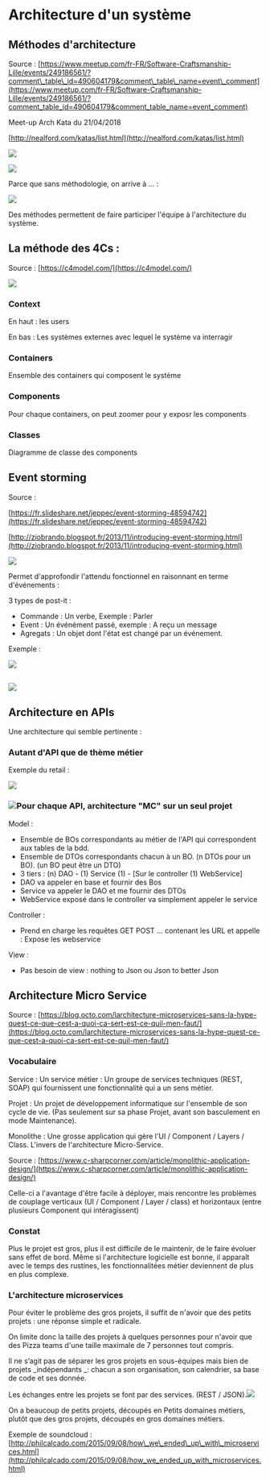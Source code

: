 # Architecture d'un système

## Méthodes d'architecture

Source : [https://www.meetup.com/fr-FR/Software-Craftsmanship-Lille/events/249186561/?comment\_table\_id=490604179&comment\_table\_name=event\_comment](https://www.meetup.com/fr-FR/Software-Craftsmanship-Lille/events/249186561/?comment_table_id=490604179&comment_table_name=event_comment)

Meet-up Arch Kata du 21/04/2018

[http://nealford.com/katas/list.html](http://nealford.com/katas/list.html)

![](https://lh3.googleusercontent.com/MaMRAu4D7UC2lHZxqPZ-W03OkeqezNlt4pBDh5PCoxou4zFK2LiAD-rwBmv2AnO3axRV6XzUAPOYU7RjrLWpfoTcygIRExS1-1vlnFdsBoqeC19cEjunzPnzvfYmhrfRN9WHxmkeKWgdKKAZjCILE3XQo3WuU_w3otbXJawcodu6n0Qj8UIYbRsWtzmSqxMJTATzsmgk6UBV5xc03I4nI6e2XIAQAz4at0SdXD5kvFTzZ0EuXeJJtogMLWTYI4z3ncIWW1rqhhIgrQmZRQ7Jr0qkixccGXwn8BonpEoQNcqHCeD45TFsqa59Nu-7UTWIWjSG8FaomJxywgWtcHGH_aoYSaRKd5YTvK02TTgpjEly8GvScb4J5Ls-q8y3TDXRndRdu4VIO8CNL-bKI9olXdQjEWAHStTUJ6Gn2TcEdubBep1Ca80iO4bJFQIZExd2YOxTlUcKfffrBOUxoO-05r-4NBT57FyYCDylKewPFaJeZBPFRx_LFP_OzkUC-So8iCYOeSDOt8IVrKamcT3LRA8uUnq1eNUn4D1lrLzC6zOkfiWqP7Fn_o-UKgncLAxtlGSyWOArETGw7lUWKmmQkarQm-EfscX2FILXq9xcCoVX32ydJDCBfKaAevQf_2qPxAeKPli60tpwdV_Ao3ImG7c0rH7YuoYI=w836-h626-no)

![](https://secure.meetupstatic.com/photos/event/3/6/0/5/highres_470353829.jpeg)

Parce que sans mèthodologie, on arrive à ... :

![](https://lh3.googleusercontent.com/0LEysC3ymt_BPcHuS9s5YWaC07Ltzfq6lkewzl4w3azKW4ESF74nZP5fawjNe8bVA8gPBUcSDd_bAlsLMuXMS7S1YFGGuWUKNN1Mtm_sIXFlWwWD17kudZJoxss0_ddh7RNn9QRlmgWdLP33aJM-TPRaiEYjKY2S4n9MM0mZXnQUurvrbA6TYUa8byEK63-vWWm7tcuieAAchru8IvoqVKO--k6fa5kbC7KiCi8spG2CTxyat_7shPyOHTJ6e-GoaZXxV6l4BIVoFGQyZo-p_Bw61zP8tfDG6YJM6VKYQjNUWywNUmmuxqyoNfhFLEUE_PUNHxt0YRE5Hd9iOWy5km1OlzKVAaI_6IQ_71ads3js7IsuRdOsb4FyOvNM2klorF5F-R0gJeSsNBjQhKRHT6Kdgxo62VTgqLw5g1GuvaBPEaUozfKIEmmtA1iP8xVSIisq8f0tNy3HkViit12e2qCMizaD2GKr5fs74EVZGgw7TPNpD8e0nwpbdGauBLw5Saxgz7KmPiRyD16CJ3JlDdDGknZ9ad5yvkUVTfnEXH-_xaXxcgaqWSt6FJQX67UVwRdaXETv4Gv9Qh1EJIE5Lq7qjqWbdWJ6GKStLhOc-c047GTISxjJ90T_saIUin3u5aq5eJk14yOuGlJKEQ6laZ32qR5V1wlJ=w836-h626-no)

Des méthodes permettent de faire participer l'équipe à l'architecture du système.

## La méthode des 4Cs :

Source : [https://c4model.com/](https://c4model.com/)

![](https://lh3.googleusercontent.com/IWctz3TIaPkwXyqc0HmLrK6JZnEN2TTsqreifzjEyNxxRGViIeOGEfWZX_Lnl8Ag3ARvIKNZzvS98pdaes1F8pDXYpNr36gaPvbd9-GsRDh7Q5PipR3lGpjvCGxaOsZmCujqzgt4xu5VK-1INBXEAY84UAHlFTD9jZ8Q3jVRvdKjkne8yB0GbERhhnF9zQD4LxosoEnCdO3I2R2biRWFyNstSGZ19c4j1VNIbF8RoifspYczNxuEDkU3yLHNqkBqAuOWzy-z70-Nsr80RkvLAhq6jq9O22uYkFQcSwt99bjDDPVT07Eet8g-OywR2Hh0V_1wD8nAEQfQV-bG2Ohe9F6iJ4NAKJyL803gB0i5v5mCOgEU_kVSwFH7Hf9WsblAGMZ7ScTm7dFdcP3CwDn-_bPIFnueikj6odkh8xHNyeNhDcbx_8jDOF34iSDQNhQxMy3As_-ZEgILeASySfHOJwp9VWD8h8H7pJ1yK2oqhrcxly2nE6rTENyjFhqvQsX8A0PjnDQ_myr0-C1ZuOR5rCOr6-DB-eoqVN2-uNmNAdfqMzXfrB3BDprcRRX_eunNp34uJzgyoXaQ5FpshnZYorOuvdq0zrs-_19hwoxTWyLRrsk1F0sdzNvlVacbp5Ms-tT7p5wGxqlkVPsvPsw1HyGjgMTelYGX=w836-h626-no)

### Context

En haut : les users

En bas : Les systèmes externes avec lequel le système va interragir

### Containers

Ensemble des containers qui composent le système

### Components

Pour chaque containers, on peut zoomer pour y exposr les components

### Classes

Diagramme de classe des components

## Event storming

Source :

[https://fr.slideshare.net/jeppec/event-storming-48594742](https://fr.slideshare.net/jeppec/event-storming-48594742)

[http://ziobrando.blogspot.fr/2013/11/introducing-event-storming.html](http://ziobrando.blogspot.fr/2013/11/introducing-event-storming.html)

![](https://lh3.googleusercontent.com/aFYcyQqvKq0T_A00Ir_lZpGupem8ieRkbpuxNga8D62zhR8wbvMhUjLrBYOedrvT7qX_JNvwgQxsJLM5f8wbg8HmLQP7RETV7BdKoD8Nr8MqXVt7duD2YdM7WkHntDMemGBUI_0wVEXTvWgwZczrO8TcZ1uom4v_eNMLG0eb9yosjcRJ53CEY_72LMVJ-KmJoZJu1GByYXXE9ldtUdq0JpRBu0ELdqy7VjJEf4g9pySDA5rrKgIhPXXWfLGyg16jY6dwqo6U5mufFwCJWdK2r0v7PMUiH5GgSDcLy0WJy8H3bL4Fy6dPVmQ3NH0nrv76Qi8BvIwxyoXxc4UVPbESEdVPY4eaBECs15e8c8cq7az8CMVBe3n5ncdwmGVv04edSyg8teDKwRE3BK8cI9h-o4VjQ3Z1-mYkq4KsSWQrmCd_rI2cXrdW3ImGEOchkrEayzxZnKVJi9i2mzGa-GJsOcl8Jy4hPCVn44IxR7MPFIHrNY5ksnZe13smf4v00SX4VUdrtrEtNw8kWiJEbOoUoi1KEyhObO9XEweX7FjeQW3ks2o0G-2bxKwspfLfT2ynWEmAHXy2lSh3qzrWUQ54cRpyQI7ikuR_jJ0B4uSCatZDyXjwOXWFwrjrtuJi2mEFUq5EACgat3llPJVnbqscre3wTlJ1aruN=w626-h836-no)

Permet d'approfondir l'attendu fonctionnel en raisonnant en terme d'événements :

3 types de post-it :

* Commande : Un verbe, Exemple : Parler
* Event : Un événément passé, exemple : A reçu un message
* Agregats : Un objet dont l'état est changé par un événement.

Exemple :

![](https://lh3.googleusercontent.com/hi1-cB_r2KJiWns1trwxZZ9P52tJIWjbzHKDpNUJywmu0rjXymS4oAtFlDcYV6s-MOannIuobGJXoEWCoyq2npXd4NRoRp43gwV0iK7x4JQmCGTE9lpNTGFQn_RYB_ivoDj0eCRVCd681Bc-OQVvF09cJUlFaQKWbzSeyclJwFRDddH-7UId2l4-nwGWN6CN828AZDuf9LnORujHWXMw8uDxYAn15npU1tB4r28kBmexJEoLoJpjVH2xu4Qgl2f38k6zPoKApPj7uv0uro4dJ7LjgaS_lw2oF8Pha59P28wGeYDTK-zFtMYHEJRpCvd3E3bywOzvb1EYcy6jt0faho2MI6GrIScMyNMXTUwmsKX5plcN1R5_X1B4IRTarSDZmhMp1u_MvnqZfr4S70BRBg6dfuvggMzwOoWGzL1KTG-l7qqWs4-N1zqRU3RCHBNxWLo6QPxlfo7_U5zwXYa_r_dGUuiPmQtxizM3zWEnhyQbh4gc8j3ULqtJRUa8TEdVtTnw1bPA56DK_ddqK_eg5Eha04uJMU8q6m65bKcGpPXho7mdleTLKU6_GGkwoqR78YF9ORGzGJ7-0cpzesctBjrzcCskkO80yf0wOU5FVZsH6i8isjtH1Ib24ZsPOWyvHies9lSEFNGPi6Eng8kzowYE2MW4x5wz=w836-h626-no)

## ![](https://lh3.googleusercontent.com/71W8nXH7Oc-CHiW7jzQ8DDpM4C1ACd0ab5bLDVRutMiqBNwpbGVDp4g2gFwhEYuB8zLOjm7b2cZFPVsm2Gm3WC2rhDPvXeAUYvihhPjAK2l-YH2oC1_9M-ByKrebpO5o4oA9SYKU2cmMOhuoDFugsYRFVF7WUoBy8Sbl6k6bZv65xbd2J4WpxngCn9pNzWROC-O7_AEouEI_UQVUtTOdympVjjHpdbhdIPGk0pVSU_GeyemsnWO5rRxLgL6UaCTxDphs8tQSm89MD24S-TwkWcylSh7FDWc2Qbrq4AC7cKl6C8-eGyGkvnwFiN4oc5o4ieas-tz218GDDQV1NQS0rdgaIMFX-zkxApqlRNWATOZ7_Gvk-tKkT3-VHBtrO3Ai2lD_LFPwG6hFrXXy4f1IwDWAVHXnwfORmLblmnlBLmof40HxMLmRjmh3Cd-9nnCG2RmvZOqFpvJIxZfZyEJ3oMstrkohPaaNI9cEA29KwwuhuVhgOvMFm_1iocV4l8w52rS9tFe1N4xcP3Wkn_ZBYrTu69Il3QeyRsAsliGfvTjflomr4_e1mzQIuoPA9hs2MzUNF0CJHQ0plCYXmolpNwgLu8d75Etv9HsWkdn6Tj8kTSrx5a08sMhQYBhcaBnstsIFRelOc8rHRB4YriFPQD5tvPnoo6Erwg=w1234-h925-no)

## Architecture en APIs

Une architecture qui semble pertinente :

### Autant d'API que de thème métier

Exemple du retail :

![](/assets/screencapture-developers-kiabi-fr-2018-04-10-11_20_52.png)

### ![](/assets/screencapture-developers-kiabi-fr-2018-04-10-11_20_52.png)Pour chaque API, architecture "MC" sur un seul projet

Model :

* Ensemble de BOs correspondants au métier de l'API qui correspondent aux tables de la bdd.
* Ensemble de DTOs correspondants chacun à un BO. \(n DTOs pour un BO\). \(un BO peut être un DTO\)
* 3 tiers : \(n\) DAO - \(1\) Service \(1\)  - \[Sur le controller \(1\) WebService\]
* DAO va appeler en base et fournir des Bos
* Service va appeler le DAO et me fournir des DTOs
* WebService exposé dans le controller va simplement appeler le service

Controller :

* Prend en charge les requêtes GET POST ... contenant les URL et appelle : Expose les webservice

View :

* Pas besoin de view : nothing to Json ou Json to better Json

## Architecture Micro Service

Source : [https://blog.octo.com/larchitecture-microservices-sans-la-hype-quest-ce-que-cest-a-quoi-ca-sert-est-ce-quil-men-faut/](https://blog.octo.com/larchitecture-microservices-sans-la-hype-quest-ce-que-cest-a-quoi-ca-sert-est-ce-quil-men-faut/)

### Vocabulaire

Service : Un service métier : Un groupe de services techniques \(REST, SOAP\) qui fournissent une fonctionnalité qui a un sens métier.

Projet : Un projet de développement informatique sur l'ensemble de son cycle de vie. \(Pas seulement sur sa phase Projet, avant son basculement en mode Maintenance\).

Monolithe : Une grosse application qui gère l'UI / Component / Layers / Class. L'invers de l'architecture Micro-Service.

Source : [https://www.c-sharpcorner.com/article/monolithic-application-design/](https://www.c-sharpcorner.com/article/monolithic-application-design/)

Celle-ci a l'avantage d'être facile à déployer, mais rencontre les problèmes de couplage verticaux \(UI / Component / Layer / class\) et horizontaux \(entre plusieurs Component qui intéragissent\)

### Constat

Plus le projet est gros, plus il est difficile de le maintenir, de le faire évoluer sans effet de bord. Même si l'architecture logicielle est bonne, il apparaît avec le temps des rustines, les fonctionnalitées métier deviennent de plus en plus complexe.

### L'architecture microservices

Pour éviter le problème des gros projets, il suffit de n'avoir que des petits projets : une réponse simple et radicale.

On limite donc la taille des projets à quelques personnes pour n'avoir que des Pizza teams d'une taille maximale de 7 personnes tout compris.

Il ne s’agit pas de séparer les gros projets en sous-équipes mais bien de projets _indépendants _: chacun a son organisation, son calendrier, sa base de code et ses donnée.

Les échanges entre les projets se font par des services. \(REST / JSON\).![](https://blog.octo.com/wp-content/uploads/2015/10/microservices-1024x464.png)

On a beaucoup de petits projets, découpés en Petits domaines métiers, plutôt que des gros projets, découpés en gros domaines métiers.

Exemple de soundcloud :[http://philcalcado.com/2015/09/08/how\_we\_ended\_up\_with\_microservices.html](http://philcalcado.com/2015/09/08/how_we_ended_up_with_microservices.html)

